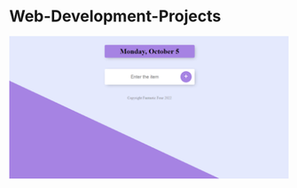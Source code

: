 # Web-Development-Projects

![alt text](https://github.com/devang-7/Web-Development-Projects/blob/master/ToDo/Capture.PNG)

